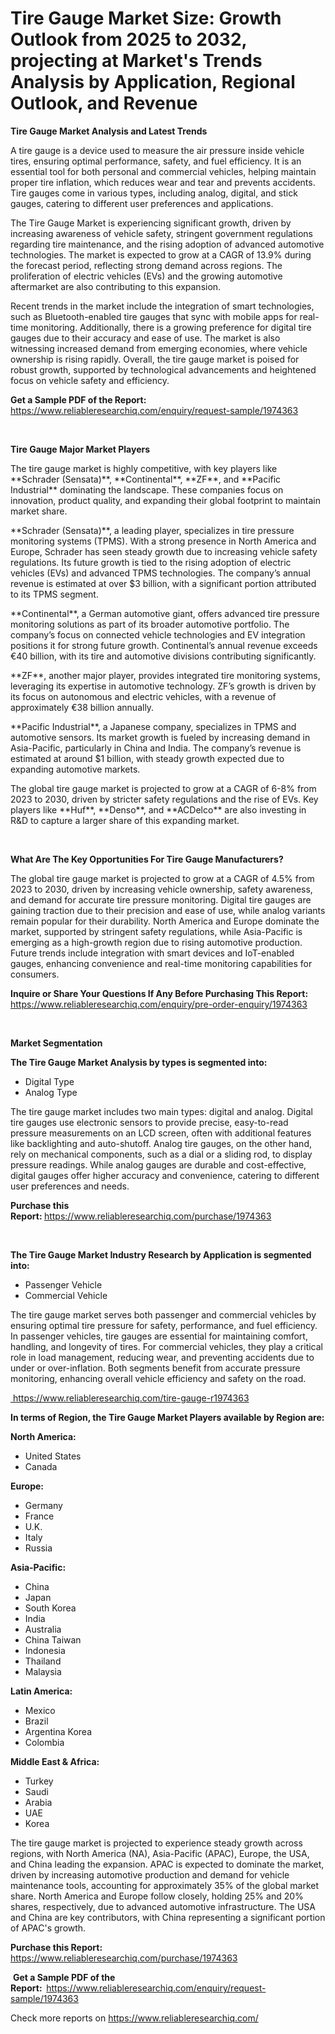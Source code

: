 <p><h1>Tire Gauge Market Size: Growth Outlook from 2025 to 2032, projecting at Market's Trends Analysis by Application, Regional Outlook, and Revenue</h1></p><p><strong>Tire Gauge Market Analysis and Latest Trends</strong></p>
<p><p>A tire gauge is a device used to measure the air pressure inside vehicle tires, ensuring optimal performance, safety, and fuel efficiency. It is an essential tool for both personal and commercial vehicles, helping maintain proper tire inflation, which reduces wear and tear and prevents accidents. Tire gauges come in various types, including analog, digital, and stick gauges, catering to different user preferences and applications.</p><p>The Tire Gauge Market is experiencing significant growth, driven by increasing awareness of vehicle safety, stringent government regulations regarding tire maintenance, and the rising adoption of advanced automotive technologies. The market is expected to grow at a CAGR of 13.9% during the forecast period, reflecting strong demand across regions. The proliferation of electric vehicles (EVs) and the growing automotive aftermarket are also contributing to this expansion.</p><p>Recent trends in the market include the integration of smart technologies, such as Bluetooth-enabled tire gauges that sync with mobile apps for real-time monitoring. Additionally, there is a growing preference for digital tire gauges due to their accuracy and ease of use. The market is also witnessing increased demand from emerging economies, where vehicle ownership is rising rapidly. Overall, the tire gauge market is poised for robust growth, supported by technological advancements and heightened focus on vehicle safety and efficiency.</p></p>
<p><strong>Get a Sample PDF of the Report:&nbsp;</strong> <a href="https://www.reliableresearchiq.com/enquiry/request-sample/1974363?utm_campaign=1720&utm_medium=2&utm_source=Github&utm_content=ia&utm_term=22012025&utm_id=tire-gauge">https://www.reliableresearchiq.com/enquiry/request-sample/1974363</a></p>
<p>&nbsp;</p>
<p><strong>Tire Gauge Major Market Players</strong></p>
<p><p>The tire gauge market is highly competitive, with key players like **Schrader (Sensata)**, **Continental**, **ZF**, and **Pacific Industrial** dominating the landscape. These companies focus on innovation, product quality, and expanding their global footprint to maintain market share.</p><p>**Schrader (Sensata)**, a leading player, specializes in tire pressure monitoring systems (TPMS). With a strong presence in North America and Europe, Schrader has seen steady growth due to increasing vehicle safety regulations. Its future growth is tied to the rising adoption of electric vehicles (EVs) and advanced TPMS technologies. The company’s annual revenue is estimated at over $3 billion, with a significant portion attributed to its TPMS segment.</p><p>**Continental**, a German automotive giant, offers advanced tire pressure monitoring solutions as part of its broader automotive portfolio. The company’s focus on connected vehicle technologies and EV integration positions it for strong future growth. Continental’s annual revenue exceeds €40 billion, with its tire and automotive divisions contributing significantly.</p><p>**ZF**, another major player, provides integrated tire monitoring systems, leveraging its expertise in automotive technology. ZF’s growth is driven by its focus on autonomous and electric vehicles, with a revenue of approximately €38 billion annually.</p><p>**Pacific Industrial**, a Japanese company, specializes in TPMS and automotive sensors. Its market growth is fueled by increasing demand in Asia-Pacific, particularly in China and India. The company’s revenue is estimated at around $1 billion, with steady growth expected due to expanding automotive markets.</p><p>The global tire gauge market is projected to grow at a CAGR of 6-8% from 2023 to 2030, driven by stricter safety regulations and the rise of EVs. Key players like **Huf**, **Denso**, and **ACDelco** are also investing in R&D to capture a larger share of this expanding market.</p></p>
<p>&nbsp;</p>
<p><strong>What Are The Key Opportunities For Tire Gauge Manufacturers?</strong></p>
<p><p>The global tire gauge market is projected to grow at a CAGR of 4.5% from 2023 to 2030, driven by increasing vehicle ownership, safety awareness, and demand for accurate tire pressure monitoring. Digital tire gauges are gaining traction due to their precision and ease of use, while analog variants remain popular for their durability. North America and Europe dominate the market, supported by stringent safety regulations, while Asia-Pacific is emerging as a high-growth region due to rising automotive production. Future trends include integration with smart devices and IoT-enabled gauges, enhancing convenience and real-time monitoring capabilities for consumers.</p></p>
<p><strong>Inquire or Share Your Questions If Any Before Purchasing This Report:</strong> <a href="https://www.reliableresearchiq.com/enquiry/pre-order-enquiry/1974363?utm_campaign=1720&utm_medium=2&utm_source=Github&utm_content=ia&utm_term=22012025&utm_id=tire-gauge">https://www.reliableresearchiq.com/enquiry/pre-order-enquiry/1974363</a></p>
<p>&nbsp;</p>
<p><strong>Market Segmentation</strong></p>
<p><strong>The Tire Gauge Market Analysis by types is segmented into:</strong></p>
<p><ul><li>Digital Type</li><li>Analog Type</li></ul></p>
<p><p>The tire gauge market includes two main types: digital and analog. Digital tire gauges use electronic sensors to provide precise, easy-to-read pressure measurements on an LCD screen, often with additional features like backlighting and auto-shutoff. Analog tire gauges, on the other hand, rely on mechanical components, such as a dial or a sliding rod, to display pressure readings. While analog gauges are durable and cost-effective, digital gauges offer higher accuracy and convenience, catering to different user preferences and needs.</p></p>
<p><strong>Purchase this Report:&nbsp;</strong><a href="https://www.reliableresearchiq.com/purchase/1974363?utm_campaign=1720&utm_medium=2&utm_source=Github&utm_content=ia&utm_term=22012025&utm_id=tire-gauge">https://www.reliableresearchiq.com/purchase/1974363</a></p>
<p>&nbsp;</p>
<p><strong>The Tire Gauge Market Industry Research by Application is segmented into:</strong></p>
<p><ul><li>Passenger Vehicle</li><li>Commercial Vehicle</li></ul></p>
<p><p>The tire gauge market serves both passenger and commercial vehicles by ensuring optimal tire pressure for safety, performance, and fuel efficiency. In passenger vehicles, tire gauges are essential for maintaining comfort, handling, and longevity of tires. For commercial vehicles, they play a critical role in load management, reducing wear, and preventing accidents due to under or over-inflation. Both segments benefit from accurate pressure monitoring, enhancing overall vehicle efficiency and safety on the road.</p></p>
<p><a href="https://www.reliableresearchiq.com/tire-gauge-r1974363?utm_campaign=1720&utm_medium=2&utm_source=Github&utm_content=ia&utm_term=22012025&utm_id=tire-gauge">&nbsp;https://www.reliableresearchiq.com/tire-gauge-r1974363</a></p>
<p><strong>In terms of Region, the Tire Gauge Market Players available by Region are:</strong></p>
<p>
    <p> <strong> North America: </strong>
        <ul>
            <li>United States</li>
            <li>Canada</li>
        </ul>
        </p> 
    <p> <strong> Europe: </strong>
        <ul>
            <li>Germany</li>
            <li>France</li>
            <li>U.K.</li>
            <li>Italy</li>
            <li>Russia</li>
        </ul>
        </p> 
    <p> <strong> Asia-Pacific: </strong>
        <ul>
            <li>China</li>
            <li>Japan</li>
            <li>South Korea</li>
            <li>India</li>
            <li>Australia</li>
            <li>China Taiwan</li>
            <li>Indonesia</li>
            <li>Thailand</li>
            <li>Malaysia</li>
        </ul>
        </p> 
    <p> <strong> Latin America: </strong>
        <ul>
            <li>Mexico</li>
            <li>Brazil</li>
            <li>Argentina Korea</li>
            <li>Colombia</li>
        </ul>
        </p> 
    <p> <strong> Middle East & Africa: </strong>
        <ul>
            <li>Turkey</li>
            <li>Saudi</li>
            <li>Arabia</li>
            <li>UAE</li>
            <li>Korea</li>
        </ul>
    </p>
    </p>
<p><p>The tire gauge market is projected to experience steady growth across regions, with North America (NA), Asia-Pacific (APAC), Europe, the USA, and China leading the expansion. APAC is expected to dominate the market, driven by increasing automotive production and demand for vehicle maintenance tools, accounting for approximately 35% of the global market share. North America and Europe follow closely, holding 25% and 20% shares, respectively, due to advanced automotive infrastructure. The USA and China are key contributors, with China representing a significant portion of APAC's growth.</p></p>
<p><strong>Purchase this Report: </strong><a href="https://www.reliableresearchiq.com/purchase/1974363?utm_campaign=1720&utm_medium=2&utm_source=Github&utm_content=ia&utm_term=22012025&utm_id=tire-gauge">https://www.reliableresearchiq.com/purchase/1974363</a></p>
<p>&nbsp;<strong>Get a Sample PDF of the Report:&nbsp;&nbsp;</strong><a href="https://www.reliableresearchiq.com/enquiry/request-sample/1974363?utm_campaign=1720&utm_medium=2&utm_source=Github&utm_content=ia&utm_term=22012025&utm_id=tire-gauge">https://www.reliableresearchiq.com/enquiry/request-sample/1974363</a></p>
<p><strong></strong></p>
<p>Check more reports on <a href="https://www.reliableresearchiq.com/?utm_campaign=1720&utm_medium=2&utm_source=Github&utm_content=ia&utm_term=22012025&utm_id=tire-gauge">https://www.reliableresearchiq.com/</a></p>